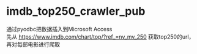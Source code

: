 # imdb_top250_crawler_pub
通过pyodbc把数据插入到Microsoft Access  
先从 https://www.imdb.com/chart/top/?ref_=nv_mv_250 获取top250的url，再对每部电影进行爬取  
